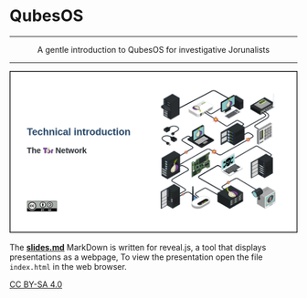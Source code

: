 # QubesOS

-----
<center>A gentle introduction to QubesOS for investigative Jorunalists</center>

----

![First Slide](https://raw.githubusercontent.com/francisco-core/technical-intro-tor/master/images/first-slide.png)

The [**slides.md**](./slides.md) MarkDown is written for reveal.js, a tool that displays presentations as a webpage, To view the presentation open the file `index.html` in the web browser.

[CC BY-SA 4.0](http://creativecommons.org/licenses/by-sa/4.0/)

